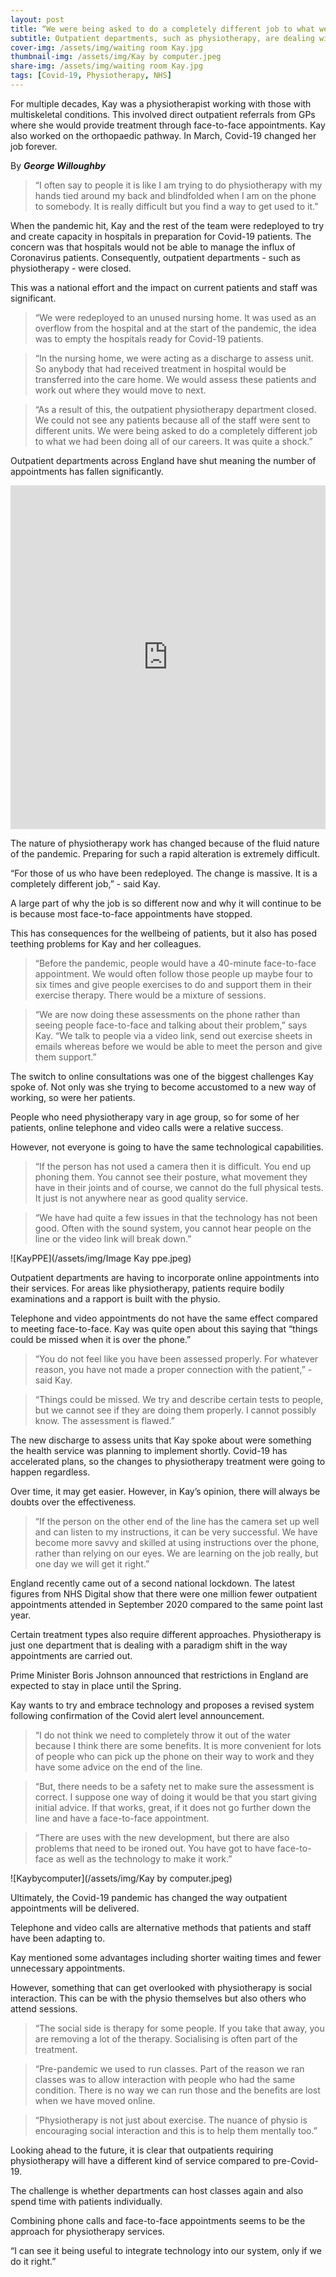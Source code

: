 ```yaml
---
layout: post
title: “We were being asked to do a completely different job to what we had been doing all of our careers” - physiotherapist Kay Hebden on the impact of Covid-19
subtitle: Outpatient departments, such as physiotherapy, are dealing with a global pandemic which has altered the working environment in a plethora of ways.
cover-img: /assets/img/waiting room Kay.jpg
thumbnail-img: /assets/img/Kay by computer.jpeg
share-img: /assets/img/waiting room Kay.jpg
tags: [Covid-19, Physiotherapy, NHS]
---
```


For multiple decades, Kay was a physiotherapist working with those with multiskeletal conditions. This involved direct outpatient referrals from GPs where she would provide treatment through face-to-face appointments. Kay also worked on the orthopaedic pathway. In March, Covid-19 changed her job forever.

By **_George Willoughby_**

>“I often say to people it is like I am trying to do physiotherapy with my hands tied around my back and blindfolded when I am on the phone to somebody. It is really difficult but you find a way to get used to it.”

When the pandemic hit, Kay and the rest of the team were redeployed to try and create capacity in hospitals in preparation for Covid-19 patients. The concern was that hospitals would not be able to manage the influx of Coronavirus patients. Consequently, outpatient departments - such as physiotherapy - were closed.

This was a national effort and the impact on current patients and staff was significant.

>“We were redeployed to an unused nursing home. It was used as an overflow from the hospital and at the start of the pandemic, the idea was to empty the hospitals ready for Covid-19 patients.

>“In the nursing home, we were acting as a discharge to assess unit. So anybody that had received treatment in hospital would be transferred into the care home. We would assess these patients and work out where they would move to next.

>“As a result of this, the outpatient physiotherapy department closed. We could not see any patients because all of the staff were sent to different units. We were being asked to do a completely different job to what we had been doing all of our careers. It was quite a shock.”

Outpatient departments across England have shut meaning the number of appointments has fallen significantly.

<iframe title="The total number of outpatients appointments has fallen in the past year" aria-label="Interactive line chart" id="datawrapper-chart-N2E6a" src="https://datawrapper.dwcdn.net/N2E6a/2/" scrolling="no" frameborder="0" style="border: none;" width="100%" height="550"></iframe>

The nature of physiotherapy work has changed because of the fluid nature of the pandemic. Preparing for such a rapid alteration is extremely difficult.

“For those of us who have been redeployed. The change is massive. It is a completely different job,” - said Kay.

A large part of why the job is so different now and why it will continue to be is because most face-to-face appointments have stopped.

This has consequences for the wellbeing of patients, but it also has posed teething problems for Kay and her colleagues.

> “Before the pandemic, people would have a 40-minute face-to-face appointment. We would often follow those people up maybe four to six times and give people exercises to do and support them in their exercise therapy. There would be a mixture of sessions.

> “We are now doing these assessments on the phone rather than seeing people face-to-face and talking about their problem,” says Kay. “We talk to people via a video link, send out exercise sheets in emails whereas before we would be able to meet the person and give them support.”

The switch to online consultations was one of the biggest challenges Kay spoke of. Not only was she trying to become accustomed to a new way of working, so were her patients.

People who need physiotherapy vary in age group, so for some of her patients, online telephone and video calls were a relative success.

However, not everyone is going to have the same technological capabilities.

> “If the person has not used a camera then it is difficult. You end up phoning them. You cannot see their posture, what movement they have in their joints and of course, we cannot do the full physical tests. It just is not anywhere near as good quality service.

> “We have had quite a few issues in that the technology has not been good. Often with the sound system, you cannot hear people on the line or the video link will break down.”

![KayPPE](/assets/img/Image Kay ppe.jpeg)

Outpatient departments are having to incorporate online appointments into their services. For areas like physiotherapy, patients require bodily examinations and a rapport is built with the physio.

Telephone and video appointments do not have the same effect compared to meeting face-to-face. Kay was quite open about this saying that “things could be missed when it is over the phone.”

> “You do not feel like you have been assessed properly. For whatever reason, you have not made a proper connection with the patient,” - said Kay.

> “Things could be missed. We try and describe certain tests to people, but we cannot see if they are doing them properly. I cannot possibly know. The assessment is flawed.”

The new discharge to assess units that Kay spoke about were something the health service was planning to implement shortly. Covid-19 has accelerated plans, so the changes to physiotherapy treatment were going to happen regardless.

Over time, it may get easier. However, in Kay’s opinion, there will always be doubts over the effectiveness.

> “If the person on the other end of the line has the camera set up well and can listen to my instructions, it can be very successful. We have become more savvy and skilled at using instructions over the phone, rather than relying on our eyes. We are learning on the job really, but one day we will get it right.”

England recently came out of a second national lockdown. The latest figures from NHS Digital show that there were one million fewer outpatient appointments attended in September 2020 compared to the same point last year.

Certain treatment types also require different approaches. Physiotherapy is just one department that is dealing with a paradigm shift in the way appointments are carried out.

<div class="flourish-embed flourish-chart" data-src="visualisation/4405971"><script src="https://public.flourish.studio/resources/embed.js"></script></div>

Prime Minister Boris Johnson announced that restrictions in England are expected to stay in place until the Spring.

Kay wants to try and embrace technology and proposes a revised system following confirmation of the Covid alert level announcement.

> “I do not think we need to completely throw it out of the water because I think there are some benefits. It is more convenient for lots of people who can pick up the phone on their way to work and they have some advice on the end of the line.

> “But, there needs to be a safety net to make sure the assessment is correct. I suppose one way of doing it would be that you start giving initial advice. If that works, great, if it does not go further down the line and have a face-to-face appointment.

> “There are uses with the new development, but there are also problems that need to be ironed out. You have got to have face-to-face as well as the technology to make it work.”

![Kaybycomputer](/assets/img/Kay by computer.jpeg)

Ultimately, the Covid-19 pandemic has changed the way outpatient appointments will be delivered.

Telephone and video calls are alternative methods that patients and staff have been adapting to.

Kay mentioned some advantages including shorter waiting times and fewer unnecessary appointments.

However, something that can get overlooked with physiotherapy is social interaction. This can be with the physio themselves but also others who attend sessions.

> “The social side is therapy for some people. If you take that away, you are removing a lot of the therapy. Socialising is often part of the treatment.

> “Pre-pandemic we used to run classes. Part of the reason we ran classes was to allow interaction with people who had the same condition. There is no way we can run those and the benefits are lost when we have moved online.

> “Physiotherapy is not just about exercise. The nuance of physio is encouraging social interaction and this is to help them mentally too.”

Looking ahead to the future, it is clear that outpatients requiring physiotherapy will have a different kind of service compared to pre-Covid-19.

The challenge is whether departments can host classes again and also spend time with patients individually. 

Combining phone calls and face-to-face appointments seems to be the approach for physiotherapy services.

“I can see it being useful to integrate technology into our system, only if we do it right.”
